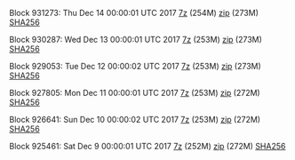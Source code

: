 Block 931273: Thu Dec 14 00:00:01 UTC 2017 [7z](https://transfer.sh/ilsyX/bootstrap.dat.20171214.7z) (254M) [zip](https://transfer.sh/xlGpR/bootstrap.dat.20171214.zip) (273M) [SHA256](https://transfer.sh/V4Ik1/sha256.txt)

Block 930287: Wed Dec 13 00:00:01 UTC 2017 [7z](https://transfer.sh/14ELjr/bootstrap.dat.20171213.7z) (253M) [zip](https://transfer.sh/xnr0B/bootstrap.dat.20171213.zip) (273M) [SHA256](https://transfer.sh/fM1Ue/sha256.txt)

Block 929053: Tue Dec 12 00:00:02 UTC 2017 [7z](https://transfer.sh/FS5fT/bootstrap.dat.20171212.7z) (253M) [zip](https://transfer.sh/bC0hw/bootstrap.dat.20171212.zip) (273M) [SHA256](https://transfer.sh/10ZwaW/sha256.txt)

Block 927805: Mon Dec 11 00:00:01 UTC 2017 [7z](https://transfer.sh/6f9On/bootstrap.dat.20171211.7z) (253M) [zip](https://transfer.sh/u2lhD/bootstrap.dat.20171211.zip) (272M) [SHA256](https://transfer.sh/svvMr/sha256.txt)

Block 926641: Sun Dec 10 00:00:02 UTC 2017 [7z](https://transfer.sh/h4u6g/bootstrap.dat.20171210.7z) (253M) [zip](https://transfer.sh/LQxWy/bootstrap.dat.20171210.zip) (272M) [SHA256](https://transfer.sh/l305C/sha256.txt)

Block 925461: Sat Dec  9 00:00:01 UTC 2017 [7z](https://transfer.sh/7br5B/bootstrap.dat.20171209.7z) (252M) [zip](https://transfer.sh/12OeoC/bootstrap.dat.20171209.zip) (272M) [SHA256](https://transfer.sh/rqgHX/sha256.txt)
